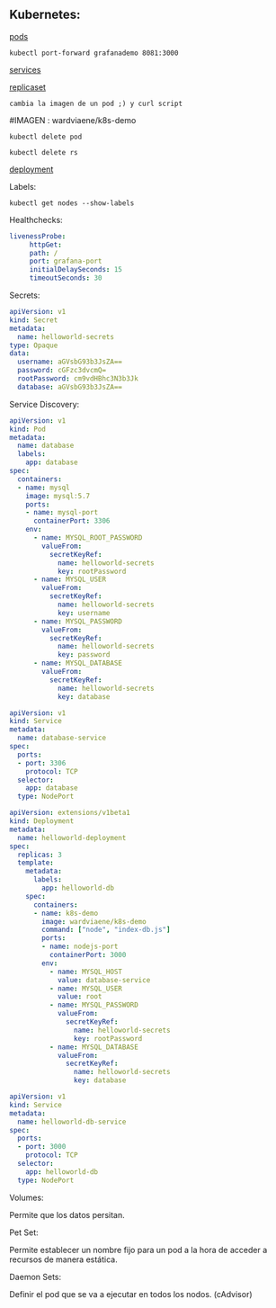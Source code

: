 

## Kubernetes:

[pods](pod-example-page.md)

`kubectl port-forward grafanademo 8081:3000`

[services](services-example-page.md)

[replicaset](rs-example-page.md)

`cambia la imagen de un pod ;) y curl script`

#IMAGEN : wardviaene/k8s-demo

`kubectl delete pod`

`kubectl delete rs`

[deployment](deployment-example-page.md)


Labels:

`kubectl get nodes --show-labels`

Healthchecks:

```YAML  
livenessProbe:
     httpGet:
     path: /
     port: grafana-port
     initialDelaySeconds: 15
     timeoutSeconds: 30
```

Secrets:

```YAML
apiVersion: v1
kind: Secret
metadata:
  name: helloworld-secrets
type: Opaque
data:
  username: aGVsbG93b3JsZA==
  password: cGFzc3dvcmQ=
  rootPassword: cm9vdHBhc3N3b3Jk
  database: aGVsbG93b3JsZA==
```

Service Discovery:

```YAML
apiVersion: v1
kind: Pod
metadata:
  name: database
  labels:
    app: database
spec:
  containers:
  - name: mysql
    image: mysql:5.7
    ports:
    - name: mysql-port
      containerPort: 3306
    env:
      - name: MYSQL_ROOT_PASSWORD
        valueFrom:
          secretKeyRef:
            name: helloworld-secrets
            key: rootPassword
      - name: MYSQL_USER
        valueFrom:
          secretKeyRef:
            name: helloworld-secrets
            key: username
      - name: MYSQL_PASSWORD
        valueFrom:
          secretKeyRef:
            name: helloworld-secrets
            key: password
      - name: MYSQL_DATABASE
        valueFrom:
          secretKeyRef:
            name: helloworld-secrets
            key: database
```

```YAML
apiVersion: v1
kind: Service
metadata:
  name: database-service
spec:
  ports:
  - port: 3306
    protocol: TCP
  selector:
    app: database
  type: NodePort

```

```YAML
apiVersion: extensions/v1beta1
kind: Deployment
metadata:
  name: helloworld-deployment
spec:
  replicas: 3
  template:
    metadata:
      labels:
        app: helloworld-db
    spec:
      containers:
      - name: k8s-demo
        image: wardviaene/k8s-demo
        command: ["node", "index-db.js"]
        ports:
        - name: nodejs-port
          containerPort: 3000
        env:
          - name: MYSQL_HOST
            value: database-service
          - name: MYSQL_USER
            value: root
          - name: MYSQL_PASSWORD
            valueFrom:
              secretKeyRef:
                name: helloworld-secrets
                key: rootPassword
          - name: MYSQL_DATABASE
            valueFrom:
              secretKeyRef:
                name: helloworld-secrets
                key: database

```

```YAML
apiVersion: v1
kind: Service
metadata:
  name: helloworld-db-service
spec:
  ports:
  - port: 3000
    protocol: TCP
  selector:
    app: helloworld-db
  type: NodePort

```

Volumes:

Permite que los datos persitan.

Pet Set:

Permite establecer un nombre fijo para un pod a la hora de acceder a recursos de manera estática.

Daemon Sets:

Definir el pod que se va a ejecutar en todos los nodos. (cAdvisor)


